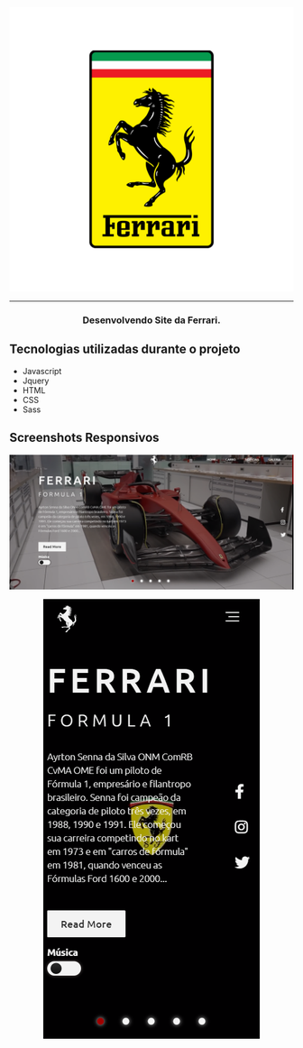 <p align="center"> <img src="./imagens/logo-footer.png" alt="logo da ferrari"> </p>

<hr>

<h3 align="center">Desenvolvendo Site da Ferrari.</h3>

## Tecnologias utilizadas durante o projeto
* Javascript
* Jquery
* HTML
* CSS
* Sass

## Screenshots Responsivos
<p align="center"> <img src="./imagens/Captura de tela 2023-09-26 131743.png" alt=""> </p>
<p align="center"> <img src="./imagens/Captura de tela 2023-09-26 131825.png" alt=""> </p>


